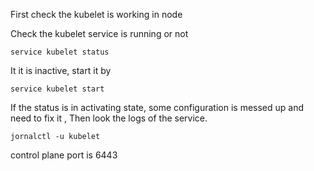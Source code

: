 First check the kubelet is working in node 

Check the kubelet service is running or not
```
service kubelet status
```

It it is inactive, start it by 
```
service kubelet start
```


If the status is in activating state, some configuration is messed up and need to fix it , Then look the logs of the service. 

```
jornalctl -u kubelet
```


control plane port is 6443
